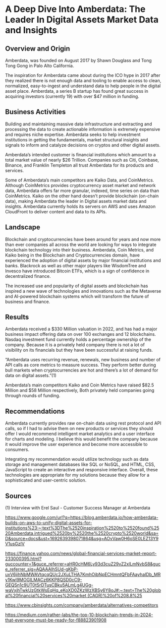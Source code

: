 # A Deep Dive Into Amberdata: The Leader In Digital Assets Market Data and Insights

## Overview and Origin

Amberdata, was founded on August 2017 by Shawn Douglass and Tong Tong Gong in Palo Alto California.

The inspiration for Amberdata came about during the ICO hype in 2017 after they realized there is not enough data and tooling to enable access to clean, normalized, easy-to-ingest and understand data to help people in the digital asset place. Amberdata, a series B startup has found great success in acquiring investors (currently 19) with over $47 million in funding.

## Business Activities

Building and maintaining massive data infrastructure and extracting and processing the data to create actionable information is extremely expensive and requires niche expertise. Amberdata seeks to help investment institutions in getting the fundamentals, market structural insights and signals to inform and catalyze decisions on cryptos and other digital assets. 

Amberdata’s intended customer is financial institutions which amount to a total market value of nearly $26 Trillion. Companies such as Citi, Coinbase, Binance, and Franklin Templeton all trust Amberdata for its products and services.

Some of Amberdata’s main competitors are Kaiko Data, and CoinMetrics. Although CoinMetrics provides cryptocurrency asset market and network data, Amberdata offers far more granular, indexed, time series on data than CoinMetrics. Kaiko on the other hand doesn’t provide blockchain (on-chain data), making Amberdata the leader in Digital assets market data and insights. Amberdata currently holds its servers on AWS and uses Amazon CloudFront to deliver content and data to its APIs.

## Landscape

Blockchain and cryptocurrencies have been around for years and now more than ever companies all across the world are looking for ways to integrate blockchain technology into their business. Amberdata, Coin Metrics, and Kaiko being in the Blockchain and Cryptocurrencies domain, have experienced the adoption of digital assets by major financial institutions and banks. Blackrock as well as other major players like WisdomTree and Invesco have introduced Bitcoin ETFs, which is a sign of confidence in decentralized finance. 

The increased use and popularity of digital assets and blockchain has inspired a new wave of technologies and innovations such as the Metaverse and AI-powered blockchain systems which will transform the future of business and finance.

## Results

Amberdata received a $330 Million valuation in 2022, and has had a major business impact offering data on over 100 exchanges and 12 blockchains. Nasdaq investment fund currently holds a percentage ownership of the company. Because it is a privately held company there is not a lot of visibility on its financials but they have been successful at raising funds. 

“Amberdata uses recurring revenue, renewals, new business and number of API calls as core metrics to measure success. They perform better during bull markets when cryptocurrencies are hot and there’s a lot of demand for data on digital assets.”(1)

Amberdata’s main competitors Kaiko and Coin Metrics have raised $82.5 Million and $58 Million respectively, Both privately held companies going through rounds of funding. 

## Recommendations

Amberdata currently provides raw on-chain data using rest protocol and API calls, so if I had to advise them on new products or services they should offer I would recommend intelligent market analytics and a user interface for charts and modeling. I believe this would benefit the company because it would improve the user experience and become more accessible to consumers. 

Integrating my recommendation would utilize technology such as data storage and management databases like SQL or NoSQL, and HTML, CSS, JavaScript to create an interactive and responsive interface. Overall, these technologies are appropriate for my solutions because they allow for a sophisticated and user-centric solution.

## Sources 

(1) Interview with Erel Saul - Customer Success Manager at Amberdata

https://www.google.com/url?q=https://blog.amberdata.io/how-amberdata-builds-on-aws-to-unify-digital-assets-for-institutions%23:~:text%3DThe%2520inspiration%2520to%2520found%2520Amberdata,intrigued%2520by%2520the%2520crypto%2520world&sa=D&source=docs&ust=1692639398071864&usg=AOvVaw0H6oSE0LEZ13Y9V1usGzIV

https://finance.yahoo.com/news/global-financial-services-market-report-233000395.html?guccounter=1&guce_referrer=aHR0cHM6Ly93d3cuZ29vZ2xlLmNvbS8&guce_referrer_sig=AQAAAIhSUd-gKbP-uxV6jihNbMWAVtqcqQUc2JXuLTHA7KmhOibNpECHmntQFbFAayhaIDb_MRy1Kwl9MOGILMACz6KKP8QSD0cC9-GEQSn1c9UT0tSrDTusCBku5ALmLg4UGg-waVxjhTwkUzGtkWsEqHq_eKoXD0ZKzWzXBSy6Y8oJ#:~:text=The%20global%20financial%20services%20market,(CAGR)%20of%208.8%25

https://www.cbinsights.com/company/amberdata/alternatives-competitors

https://medium.com/rather-labs/the-top-10-blockchain-trends-in-2024-that-everyone-must-be-ready-for-f88823901908

